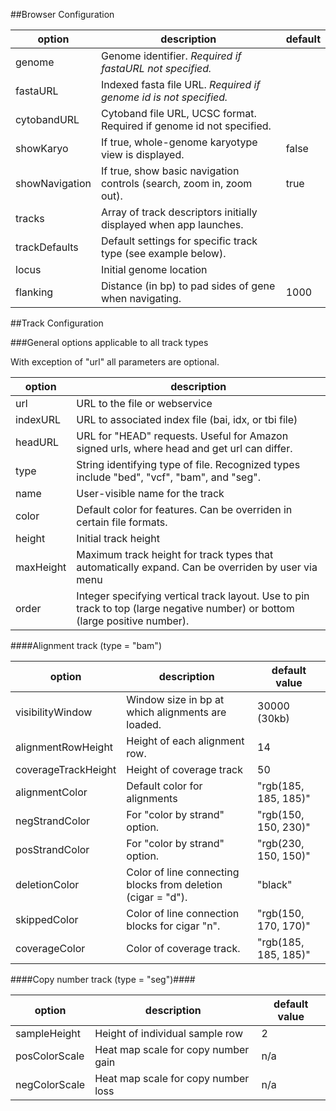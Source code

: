 <!--Note: This document is written in "markdown".  Please respect the arkdown conventions (http://daringfireball.net/projects/markdown/) when editig. -->



##Browser Configuration


option  | description | default
------ | ------- | ------------
genome  | Genome identifier. *Required if fastaURL not specified.* |
fastaURL  | Indexed fasta file URL.  *Required if genome id is not specified.* |
cytobandURL | Cytoband file URL, UCSC format.  Required if genome id not specified. |
showKaryo | If true, whole-genome karyotype view is displayed. | false 
showNavigation | If true, show basic navigation controls (search, zoom in, zoom out). | true
tracks | Array of track descriptors initially displayed when app launches. |
trackDefaults |  Default settings for specific track type (see example below). |
locus | Initial genome location |
flanking  | Distance (in bp) to pad sides of gene when navigating. | 1000


##Track Configuration

###General options applicable to all track types

With exception of "url" all parameters are optional.

option | description
--------|  ----------------
url | URL to the file or webservice
indexURL | URL to associated index file (bai, idx, or tbi file)
headURL | URL for "HEAD" requests.   Useful for Amazon signed urls, where head and get url can differ.
type | String identifying type of file.  Recognized types include  "bed", "vcf", "bam", and "seg".
name | User-visible name for the track
color | Default color for features.  Can be overriden in certain file formats.
height | Initial track height
maxHeight | Maximum track height for track types that automatically expand.  Can be overriden by user via menu
order | Integer specifying vertical track layout.  Use to pin track to top (large negative number) or bottom (large positive number).

####Alignment track (type = "bam")

option | description | default value
-------- | ---------------- | ----------------
visibilityWindow | Window size in bp at which alignments are loaded.  | 30000 (30kb)
alignmentRowHeight | Height of each alignment row.  | 14
coverageTrackHeight | Height of coverage track | 50
alignmentColor | Default color for alignments | "rgb(185, 185, 185)"
negStrandColor | For "color by strand" option. | "rgb(150, 150, 230)"
posStrandColor | For "color by strand" option. | "rgb(230, 150, 150)"
deletionColor | Color of line connecting blocks from deletion (cigar = "d").  | "black"
skippedColor | Color of line connection blocks for cigar "n". | "rgb(150, 170, 170)"
coverageColor | Color of coverage track. | "rgb(185, 185, 185)"

####Copy number track (type = "seg")####

option | description | default value
-------- | ---------------- | ----------------
sampleHeight | Height of individual sample row | 2
posColorScale | Heat map scale for copy number gain | n/a
negColorScale | Heat map scale for copy number loss | n/a

<!-- TODO -- heatmap scale json description -->



